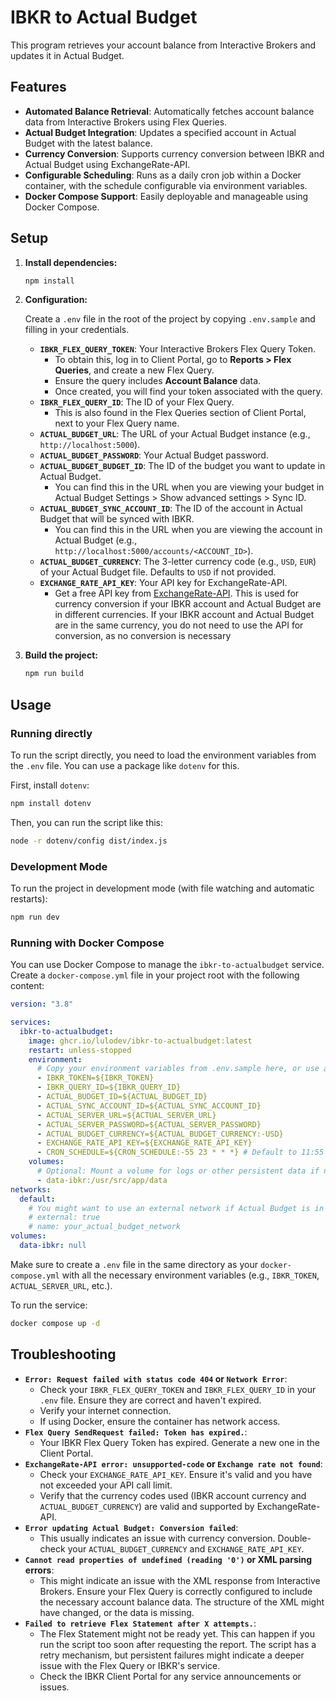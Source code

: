 # IBKR to Actual Budget

This program retrieves your account balance from Interactive Brokers and updates it in Actual Budget.

## Features

*   **Automated Balance Retrieval**: Automatically fetches account balance data from Interactive Brokers using Flex Queries.
*   **Actual Budget Integration**: Updates a specified account in Actual Budget with the latest balance.
*   **Currency Conversion**: Supports currency conversion between IBKR and Actual Budget using ExchangeRate-API.
*   **Configurable Scheduling**: Runs as a daily cron job within a Docker container, with the schedule configurable via environment variables.
*   **Docker Compose Support**: Easily deployable and manageable using Docker Compose.

## Setup

1. **Install dependencies:**

   ```bash
   npm install
   ```

2. **Configuration:**

   Create a `.env` file in the root of the project by copying `.env.sample` and filling in your credentials.
   - **`IBKR_FLEX_QUERY_TOKEN`**: Your Interactive Brokers Flex Query Token.
     - To obtain this, log in to Client Portal, go to **Reports > Flex Queries**, and create a new Flex Query.
     - Ensure the query includes **Account Balance** data.
     - Once created, you will find your token associated with the query.
   - **`IBKR_FLEX_QUERY_ID`**: The ID of your Flex Query.
     - This is also found in the Flex Queries section of Client Portal, next to your Flex Query name.
   - **`ACTUAL_BUDGET_URL`**: The URL of your Actual Budget instance (e.g., `http://localhost:5000`).
   - **`ACTUAL_BUDGET_PASSWORD`**: Your Actual Budget password.
   - **`ACTUAL_BUDGET_BUDGET_ID`**: The ID of the budget you want to update in Actual Budget.
     - You can find this in the URL when you are viewing your budget in Actual Budget Settings > Show advanced settings > Sync ID.
   - **`ACTUAL_BUDGET_SYNC_ACCOUNT_ID`**: The ID of the account in Actual Budget that will be synced with IBKR.
     - You can find this in the URL when you are viewing the account in Actual Budget (e.g., `http://localhost:5000/accounts/<ACCOUNT_ID>`).
   - **`ACTUAL_BUDGET_CURRENCY`**: The 3-letter currency code (e.g., `USD`, `EUR`) of your Actual Budget file. Defaults to `USD` if not provided.
   - **`EXCHANGE_RATE_API_KEY`**: Your API key for ExchangeRate-API.
     - Get a free API key from [ExchangeRate-API](https://www.exchangerate-api.com/). This is used for currency conversion if your IBKR account and Actual Budget are in different currencies. If your IBKR account and Actual Budget are in the same currency, you do not need to use the API for conversion, as no conversion is necessary

3. **Build the project:**

   ```bash
   npm run build
   ```

## Usage

### Running directly

To run the script directly, you need to load the environment variables from the `.env` file. You can use a package like `dotenv` for this.

First, install `dotenv`:

```bash
npm install dotenv
```

Then, you can run the script like this:

```bash
node -r dotenv/config dist/index.js
```

### Development Mode

To run the project in development mode (with file watching and automatic restarts):

```bash
npm run dev
```

### Running with Docker Compose

You can use Docker Compose to manage the `ibkr-to-actualbudget` service. Create a `docker-compose.yml` file in your project root with the following content:

```yaml
version: "3.8"

services:
  ibkr-to-actualbudget:
    image: ghcr.io/lulodev/ibkr-to-actualbudget:latest
    restart: unless-stopped
    environment:
      # Copy your environment variables from .env.sample here, or use a .env file
      - IBKR_TOKEN=${IBKR_TOKEN}
      - IBKR_QUERY_ID=${IBKR_QUERY_ID}
      - ACTUAL_BUDGET_ID=${ACTUAL_BUDGET_ID}
      - ACTUAL_SYNC_ACCOUNT_ID=${ACTUAL_SYNC_ACCOUNT_ID}
      - ACTUAL_SERVER_URL=${ACTUAL_SERVER_URL}
      - ACTUAL_SERVER_PASSWORD=${ACTUAL_SERVER_PASSWORD}
      - ACTUAL_BUDGET_CURRENCY=${ACTUAL_BUDGET_CURRENCY:-USD}
      - EXCHANGE_RATE_API_KEY=${EXCHANGE_RATE_API_KEY}
      - CRON_SCHEDULE=${CRON_SCHEDULE:-55 23 * * *} # Default to 11:55 PM daily
    volumes:
      # Optional: Mount a volume for logs or other persistent data if needed
      - data-ibkr:/usr/src/app/data
networks:
  default:
    # You might want to use an external network if Actual Budget is in another compose file
    # external: true
    # name: your_actual_budget_network
volumes:
  data-ibkr: null
```

Make sure to create a `.env` file in the same directory as your `docker-compose.yml` with all the necessary environment variables (e.g., `IBKR_TOKEN`, `ACTUAL_SERVER_URL`, etc.).

To run the service:

```bash
docker compose up -d
```

## Troubleshooting

- **`Error: Request failed with status code 404` or `Network Error`**:
  - Check your `IBKR_FLEX_QUERY_TOKEN` and `IBKR_FLEX_QUERY_ID` in your `.env` file. Ensure they are correct and haven't expired.
  - Verify your internet connection.
  - If using Docker, ensure the container has network access.
- **`Flex Query SendRequest failed: Token has expired.`**:
  - Your IBKR Flex Query Token has expired. Generate a new one in the Client Portal.
- **`ExchangeRate-API error: unsupported-code` or `Exchange rate not found`**:
  - Check your `EXCHANGE_RATE_API_KEY`. Ensure it's valid and you have not exceeded your API call limit.
  - Verify that the currency codes used (IBKR account currency and `ACTUAL_BUDGET_CURRENCY`) are valid and supported by ExchangeRate-API.
- **`Error updating Actual Budget: Conversion failed`**:
  - This usually indicates an issue with currency conversion. Double-check your `ACTUAL_BUDGET_CURRENCY` and `EXCHANGE_RATE_API_KEY`.
- **`Cannot read properties of undefined (reading '0')` or XML parsing errors**:
  - This might indicate an issue with the XML response from Interactive Brokers. Ensure your Flex Query is correctly configured to include the necessary account balance data. The structure of the XML might have changed, or the data is missing.
- **`Failed to retrieve Flex Statement after X attempts.`**:
  - The Flex Statement might not be ready yet. This can happen if you run the script too soon after requesting the report. The script has a retry mechanism, but persistent failures might indicate a deeper issue with the Flex Query or IBKR's service.
  - Check the IBKR Client Portal for any service announcements or issues.
